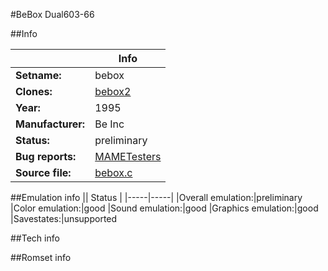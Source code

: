 #BeBox Dual603-66

##Info

||Info|
|-----|-----|
|**Setname:**|bebox
|**Clones:**|[bebox2](bebox2.md)
|**Year:**|1995
|**Manufacturer:**|Be Inc
|**Status:**|preliminary
|**Bug reports:**|[MAMETesters](http://mametesters.org/view_all_set.php?type=1&temporary=y&search=bebox.c)
|**Source file:**|[bebox.c](https://github.com/mamedev/mame/blob/master/src/mess/drivers/bebox.c)

##Emulation info
|| Status |
|-----|-----|
|Overall emulation:|preliminary
|Color emulation:|good
|Sound emulation:|good
|Graphics emulation:|good
|Savestates:|unsupported

##Tech info

##Romset info

<!--- START OF EDITED COMMENT DO NOT TOUCH TEXT ABOVE-->
